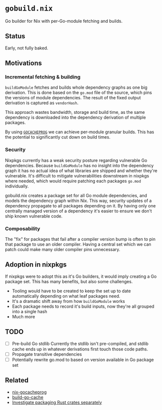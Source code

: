 # `gobuild.nix`

Go builder for Nix with per-Go-module fetching and builds.

## Status

Early, not fully baked.

## Motivations

### Incremental fetching & building

`buildGoModule` fetches and builds whole dependency graphs as one big derivation. This is done based on the `go.mod` file
of the source, which pins the versions of module dependencies. The result of the fixed output derivation is captured as
`vendorHash`.

This approach wastes bandwidth, storage and build time, as the same dependency is downloaded into the dependency derivation
of multiple packages.

By using [`GOCACHEPROG`](https://github.com/golang/go/issues/59719) we can achieve per-module granular builds.
This has the potential to significantly cut down on build times.

### Security

Nixpkgs currently has a weak security posture regarding vulnerable Go dependencies.
Because `buildGoModule` has no insight into the dependency graph it has no actual idea of what libraries are shipped and whether they're vulnerable.
It's difficult to mitigate vulnerabilities downstream in nixpkgs where needed, which would
require patching each packages `go.mod` individually.

gobuild.nix creates a package set for all Go module dependencies, and models the dependency graph within Nix.
This way, security updates of a dependency propagate to all packages depending on it.
By having only one centrally managed version of a dependency it's easier to ensure we don't ship known vulnerable code.

### Composability

The "fix" for packages that fail after a compiler version bump is often to pin that package to use an older compiler.
Having a central set which we can patch could make many older compiler pins unnecessary.

## Adoption in nixpkgs

If nixpkgs were to adopt this as it's Go builders, it would imply creating a Go package set.
This has many benefits, but also some challenges.

  - Tooling would have to be created to keep the set up to date automatically depending on what leaf packages need.
  - It's a dramatic shift away from how `buildGoModule` works
  - Each package needs to record it's build inputs, now they're all grouped into a single hash
  - Much more

## TODO

- [ ] Pre-build Go stdlib
  Currently the stdlib isn't pre-compiled, and stdlib cache ends up in whatever derivations first touch those code paths.
- [ ] Propagate transitive dependencies
- [ ] Potentially rewrite go.mod to based on version available in Go package set

## Related

- [nix-gocacheprog](https://github.com/dnr/nix-gocacheprog)
- [build-go-cache](https://github.com/numtide/build-go-cache)
- [Investigate packaging Rust crates separately](https://github.com/NixOS/nixpkgs/issues/333702)
